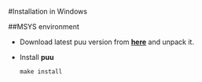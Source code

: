 #Installation in Windows

##MSYS environment

- Download latest puu version from **[here](https://github.com/igagis/puu/releases)** and unpack it.

- Install **puu**

  ```
  make install
  ```

